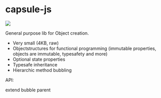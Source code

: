 # capsule-js
![](https://travis-ci.org/eimfach/capsule-js.svg?branch=master)

General purpose lib for Object creation.

- Very small (4KB, raw)
- Objectstructures for functional programming (immutable properties, objects are immutable, typesafety and more)
- Optional state properties
- Typesafe inheritance
- Hierarchic method bubbling

API:

extend
bubble
parent
